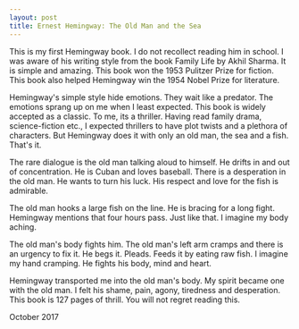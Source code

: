 ```yaml
---
layout: post
title: Ernest Hemingway: The Old Man and the Sea
---
```

This is my first Hemingway book. I do not recollect reading him in school. I was aware of his writing style from the book Family Life by Akhil Sharma. It is simple and amazing. This book won the 1953 Pulitzer Prize for fiction. This book also helped Hemingway win the 1954 Nobel Prize for literature.

Hemingway's simple style hide emotions. They wait like a predator. The emotions sprang up on me when I least expected. This book is widely accepted as a classic. To me, its a thriller. Having read family drama, science-fiction etc., I expected thrillers to have plot twists and a plethora of characters. But Hemingway does it with only an old man, the sea and a fish. That's it.

The rare dialogue is the old man talking aloud to himself. He drifts in and out of concentration. He is Cuban and loves baseball. There is a desperation in the old man. He wants to turn his luck. His respect and love for the fish is admirable.

The old man hooks a large fish on the line. He is bracing for a long fight. Hemingway mentions that four hours pass. Just like that. I imagine my body aching.

The old man's body fights him. The old man's left arm cramps and there is an urgency to fix it. He begs it. Pleads. Feeds it by eating raw fish. I imagine my hand cramping. He fights his body, mind and heart.

Hemingway transported me into the old man's body. My spirit became one with the old man. I felt his shame, pain, agony, tiredness and desperation. This book is 127 pages of thrill. You will not regret reading this.

October 2017
